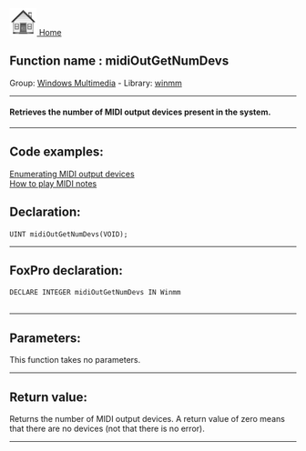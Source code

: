 [<img src="../../images/home.png"> Home ](https://github.com/VFPX/Win32API)  

## Function name : midiOutGetNumDevs
Group: [Windows Multimedia](../../functions_group.md#Windows_Multimedia)  -  Library: [winmm](../../Libraries.md#winmm)  
***  


#### Retrieves the number of MIDI output devices present in the system.
***  


## Code examples:
[Enumerating MIDI output devices](../../samples/sample_507.md)  
[How to play MIDI notes](../../samples/sample_537.md)  

## Declaration:
```foxpro  
UINT midiOutGetNumDevs(VOID);  
```  
***  


## FoxPro declaration:
```foxpro  
DECLARE INTEGER midiOutGetNumDevs IN Winmm
  
```  
***  


## Parameters:
This function takes no parameters.  
***  


## Return value:
Returns the number of MIDI output devices. A return value of zero means that there are no devices (not that there is no error).  
***  

